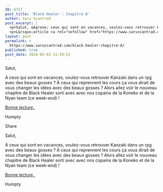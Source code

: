 ```yaml
---
ID: 6757
post_title: 'Black Healer : Chapitre 8'
author: Saru Scantrad
post_excerpt: |
  <p>Salut, &Agrave; ceux qui sont en vacances, voulez-vous retrouver Kanzaki dans un rpg avec des beaux gosses ? &Agrave; ceux qui reprennent les cours...</p>
  <p>L&rsquo;article <a rel="nofollow" href="https://www.saruscantrad.com/black-healer-chapitre-8/">Black Healer : Chapitre 8</a> est apparu en premier sur <a rel="nofollow" href="https://www.saruscantrad.com/">Saru Scantrad</a>.</p>
layout: post
permalink: >
  https://www.saruscantrad.com/black-healer-chapitre-8/
published: true
post_date: 2018-05-03 11:39:51
---
```

<div class="feedwordpress-gaffer-full-text"><div class="entry-inner">
<p>Salut,</p>
<p>À ceux qui sont en vacances, voulez-vous retrouver Kanzaki dans un rpg avec des beaux gosses ? À ceux qui reprennent les cours ça vous dirait de vous changer les idées avec des beaux gosses ? Alors allez voir le nouveau chapitre de Black Healer sorti avec avec nos copains de la Koneko et de la Nyan team (ce week-end) !</p>
<p><a href="http://read.saruscantrad.com/read/in-another-world-i-m-called-the-black-healer/fr/1/8/page/1">Bonne lecture, </a></p>
<p>Humpty</p>
</div>
<div class="sharrre-container">
<span>Share</span><div id="twitter" data-url="https://www.saruscantrad.com/black-healer-chapitre-8/" data-text="Black Healer : Chapitre 8" data-title="Tweet"></div>
<div id="facebook" data-url="https://www.saruscantrad.com/black-healer-chapitre-8/" data-text="Black Healer : Chapitre 8" data-title="Like"></div>
<div id="googleplus" data-url="https://www.saruscantrad.com/black-healer-chapitre-8/" data-text="Black Healer : Chapitre 8" data-title="+1"></div>
<div id="pinterest" data-url="https://www.saruscantrad.com/black-healer-chapitre-8/" data-text="Black Healer : Chapitre 8" data-title="Pin It"></div>
</div><p>Salut,</p>
<p>À ceux qui sont en vacances, voulez-vous retrouver Kanzaki dans un rpg avec des beaux gosses ? À ceux qui reprennent les cours ça vous dirait de vous changer les idées avec des beaux gosses ? Alors allez voir le nouveau chapitre de Black Healer sorti avec avec nos copains de la Koneko et de la Nyan team (ce week-end) !</p>
<p><a href="http://read.saruscantrad.com/read/in-another-world-i-m-called-the-black-healer/fr/1/8/page/1">Bonne lecture, </a></p>
<p>Humpty</p></div>
